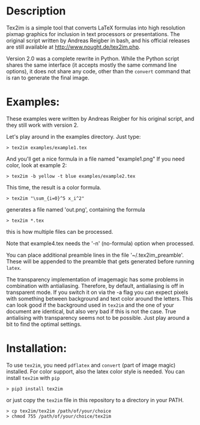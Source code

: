 # Description

Tex2im is a simple tool that converts LaTeX formulas into high resolution
pixmap graphics for inclusion in text processors or presentations.
The original script written by Andreas Reigber in bash, and his official releases are still available at
http://www.nought.de/tex2im.php.

Version 2.0 was a complete rewrite in Python. While the Python script shares the same interface (it accepts mostly the same command line options),
it does not share any code, other than the `convert` command that is ran to generate the final image.

# Examples:

These examples were written by Andreas Reigber for his original script, and they still
work with version 2.

Let's play around in the examples directory. Just type:

    > tex2im examples/example1.tex

And you'll get a nice formula in a file named "example1.png"
If you need color, look at example 2:

    > tex2im -b yellow -t blue examples/example2.tex

This time, the result is a color formula.

    > tex2im "\sum_{i=0}^5 x_i^2"

generates a file named 'out.png', containing the formula

    > tex2im *.tex

this is how multiple files can be processed.

Note that example4.tex needs the '-n' (no-formula) option when processed.


You can place additional preamble lines in the file '~/.tex2im_preamble'. These
will be appended to the preamble that gets generated before running `latex`.

The transparency implementation of imagemagic has some problems in
combination with antialiasing. Therefore, by default, antialiasing
is off in transparent mode. If you switch it on via the -a flag you
can expect pixels with something between background and text color
around the letters. This can look good if the background used in
`tex2im` and the one of your document are identical, but also very bad
if this is not the case. True antialising with transparency seems not
to be possible. Just play around a bit to find the optimal settings.

# Installation:

To use `tex2im`, you need `pdflatex` and `convert` (part of image magic) installed.
For color support, also the latex color style is needed.
You can install `tex2im` with `pip`

```
> pip3 install tex2im
```

or just copy the `tex2im` file in this repository to a directory in your PATH.

```
> cp tex2im/tex2im /path/of/your/choice
> chmod 755 /path/of/your/choice/tex2im
````



